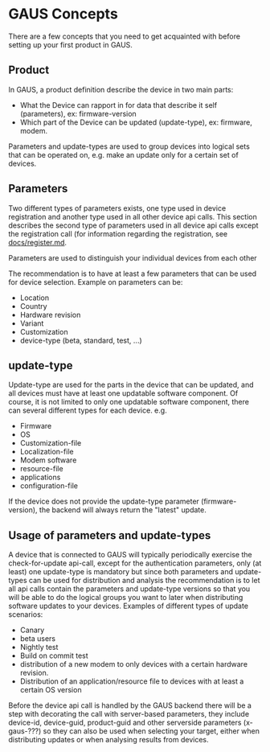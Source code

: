 # GAUS Concepts

There are a few concepts that you need to get acquainted with before setting up your first product in GAUS.

## Product
In GAUS, a product definition describe the device in two main parts:
* What the Device can rapport in for data that describe it self (parameters), ex: firmware-version
* Which part of the Device can be updated (update-type), ex: firmware, modem.

Parameters and update-types are used to group devices into logical sets that can be operated on, e.g. make an update only for a certain set of devices.

## Parameters
Two different types of parameters exists, one type used in device registration and another type used in all other device api calls.
This section describes the second type of parameters used in all device api calls except the registration call (for information regarding the registration, see [docs/register.md](../docs/register.md).

Parameters are used to distinguish your individual devices from each other 

The recommendation is to have at least a few parameters that can be used for device selection. Example on parameters can be:
* Location
* Country
* Hardware revision
* Variant
* Customization
* device-type (beta, standard, test, ...)

## update-type
Update-type are used for the parts in the device that can be updated, and all devices must have at least one updatable software component. Of course, it is not limited to only one updatable software component, there can several different types for each device. e.g.
* Firmware 
* OS
* Customization-file
* Localization-file
* Modem software
* resource-file
* applications
* configuration-file

If the device does not provide the update-type parameter (firmware-version), the backend will always return the "latest"
update.

## Usage of parameters and update-types
A device that is connected to GAUS will typically periodically exercise the check-for-update api-call, except for the authentication parameters, only (at least) one update-type is mandatory but since both parameters and update-types can be used for distribution and analysis the recommendation is to let all api calls contain the parameters and update-type versions so that you will be able to do the logical groups you want to later when distributing software updates to your devices.
Examples of different types of update scenarios:
* Canary
* beta users
* Nightly test
* Build on commit test
* distribution of a new modem to only devices with a certain hardware revision.
* Distribution of an application/resource file to devices with at least a certain OS version

Before the device api call is handled by the GAUS backend there will be a step with decorating the call with server-based parameters, they include device-id, device-guid, product-guid and other serverside parameters (x-gaus-???) so they can also be used when selecting your target, either when distributing updates or when analysing results from devices.
